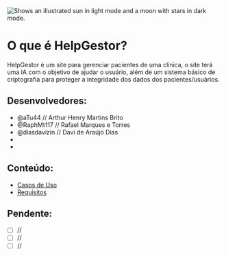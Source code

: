<picture>
  <source media="(prefers-color-scheme: dark)" srcset="https://github.com/HelpGestor/documentacao/blob/main/imagens/HelpGestor-removebg-preview.png">
  <source media="(prefers-color-scheme: light)" srcset="https://github.com/HelpGestor/documentacao/blob/main/imagens/HelpGestor-removebg-preview.png">
  <img alt="Shows an illustrated sun in light mode and a moon with stars in dark mode." src="hhttps://github.com/HelpGestor/documentacao/blob/main/imagens/HelpGestor-removebg-preview.png">
</picture>


# O que é HelpGestor?
HelpGestor é um site para gerenciar pacientes de uma clínica, o site terá uma IA com o objetivo de ajudar o usuário, além de um sistema básico de criptografia para proteger a integridade dos dados dos pacientes/usuários.

<!-- Preencher com nomes completos e @"nome-de-usuário-github" -->
## Desenvolvedores:
- @aTu44       // Arthur Henry Martins Brito
- @RaphMt117   // Rafael Marques e Torres
- @diasdavizin // Davi de Araújo Dias
- 
-

## Conteúdo:
- [Casos de Uso]()
- [Requisitos]()

<!-- atualizar conforme novas necessidades surgirem: -->
## Pendente:
- [ ] //
- [ ] //
- [ ] //
